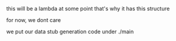 
this will be a lambda at some point
that's why it has this structure 

for now, we dont care

we put our data stub generation code under ./main
